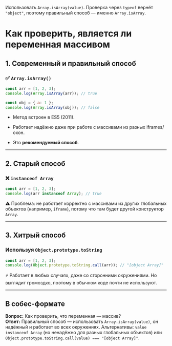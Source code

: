 Использовать `Array.isArray(value)`. Проверка через `typeof` вернёт `"object"`, поэтому правильный способ — именно `Array.isArray`.

# Как проверить, является ли переменная массивом

## 1. Современный и правильный способ

### ✅ `Array.isArray()`

```js
const arr = [1, 2, 3];
console.log(Array.isArray(arr)); // true

const obj = { a: 1 };
console.log(Array.isArray(obj)); // false
```

- Метод встроен в ES5 (2011).
    
- Работает надёжно даже при работе с массивами из разных iframes/окон.
    
- Это **рекомендуемый способ**.
    

---

## 2. Старый способ

### ❌ `instanceof Array`

```js
const arr = [1, 2, 3];
console.log(arr instanceof Array); // true
```

⚠️ Проблема: не работает корректно с массивами из других глобальных объектов (например, `iframe`), потому что там будет другой конструктор `Array`.

---

## 3. Хитрый способ

### Используя `Object.prototype.toString`

```js
const arr = [1, 2, 3];
console.log(Object.prototype.toString.call(arr)); // "[object Array]"
```

⚡ Работает в любых случаях, даже со сторонними окружениями. Но выглядит громоздко, поэтому в обычном коде почти не используют.

---

## В собес-формате

**Вопрос:** Как проверить, что переменная — массив?  
**Ответ:** Правильный способ — использовать `Array.isArray(value)`, он надёжный и работает во всех окружениях. Альтернативы: `value instanceof Array` (но ненадёжно для разных глобальных объектов) или `Object.prototype.toString.call(value) === "[object Array]"`.